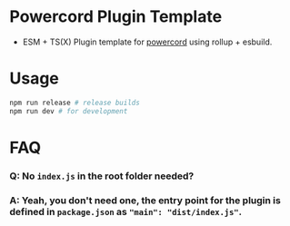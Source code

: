 # Powercord Plugin Template
* ESM + TS(X) Plugin template for [powercord](https://github.com/powercord-org) using rollup + esbuild.

# Usage
```bash
npm run release # release builds
npm run dev # for development
```

# FAQ
### Q: No `index.js` in the root folder needed?
### A: Yeah, you don't need one, the entry point for the plugin is defined in `package.json` as `"main": "dist/index.js"`.
